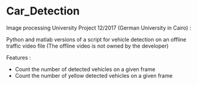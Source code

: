 # Car_Detection
Image processing University Project 12/2017 (German University in Cairo) :

Python and matlab versions of a script for vehicle detection on an offline traffic video file 
(The offline video is not owned by the developer)

Features : 
- Count the number of detected vehicles on a given frame
- Count the number of yellow detected vehicles on a given frame
